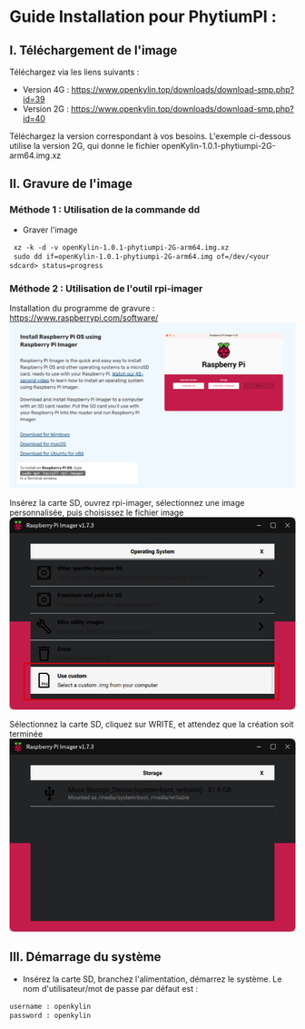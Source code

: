 
# Guide Installation pour PhytiumPI :
## I. Téléchargement de l'image

Téléchargez via les liens suivants :
- Version 4G : https://www.openkylin.top/downloads/download-smp.php?id=39
- Version 2G : https://www.openkylin.top/downloads/download-smp.php?id=40

Téléchargez la version correspondant à vos besoins. L'exemple ci-dessous utilise la version 2G, qui donne le fichier openKylin-1.0.1-phytiumpi-2G-arm64.img.xz

## II. Gravure de l'image

### Méthode 1 : Utilisation de la commande dd
- Graver l'image
```
 xz -k -d -v openKylin-1.0.1-phytiumpi-2G-arm64.img.xz
 sudo dd if=openKylin-1.0.1-phytiumpi-2G-arm64.img of=/dev/<your sdcard> status=progress
```

### Méthode 2 : Utilisation de l'outil rpi-imager
Installation du programme de gravure : https://www.raspberrypi.com/software/
![Adresse d'installation du programme de gravure arm64](./assets/在arm设备上安装_common/arm64烧录程序安装地址.png)

Insérez la carte SD, ouvrez rpi-imager, sélectionnez une image personnalisée, puis choisissez le fichier image
![Sélection de l'image dans le programme de gravure arm64](./assets/在arm设备上安装_common/arm64烧录程序镜像选择.png)

Sélectionnez la carte SD, cliquez sur WRITE, et attendez que la création soit terminée
![Sélection de la carte SD dans le programme de gravure arm64](./assets/在arm设备上安装_common/arm64烧录程序SD卡选择.png)

## III. Démarrage du système

- Insérez la carte SD, branchez l'alimentation, démarrez le système. Le nom d'utilisateur/mot de passe par défaut est :
``` 
username : openkylin
password : openkylin
```